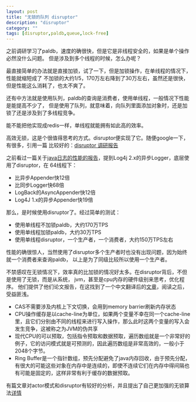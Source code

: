 ```yaml
---
layout: post
title: "无锁的队列 disruptor"
description: "disruptor"
category: ""
tags: [disruptor,paldb,queue,lock-free]
---
```


   之前调研学习了paldb，速度的确很快，但是它是非线程安全的，如果是单个操作必然没什么问题。
但是涉及到多个线程的时候，怎么办呢？

   最直接简单的办法就是直接加锁，试了一下，但是加锁操作，在单线程的情况下，性能就缩短成了
不加锁的大约1/5，170万左右降到了30万左右，虽然还是很快，但是性能这么消耗了，也太不爽了。

   还有中方法就是使用队列，paldb的查询是消费者，使用单线程，一般情况下性能是能提高不少了，
但是使用了队列，就意味着，向队列里面添加对象时，还是加锁了还是涉及到了多线程竞争。

能不能把他实现成redis一样，单线程就能拥有如此高的效率。
	
   高效无锁，这是个很值得思考的方式。disruptor便实现了它。随便google一下，有很多，引用一篇
比较好的：[disruptor 调研报告](http://www.cnblogs.com/killmyday/archive/2012/12/02/2798218.html)
 
之前看过一篇关于[java日志的性能的报告](http://www.infoq.com/cn/articles/things-of-java-log-performance)，提到Log4j 2.x的异步Logger，底层使用了disruptor，在
64线程下：

* 	比异步Appender快12倍
*	比同步Logger快68倍
*	LogBack的AsyncAppender快12倍
*	Log4J 1.x的异步Appender快19倍

那么，是时候使用disruptor了。经过简单的测试：

*	使用单线程不加锁paldb，大约170万TPS
* 使用单线程加锁paldb，大约30万TPS
* 使用单线程disruptor，一个生产者，一个消费者，大约150万TPS左右

性能的确很惊人，当然使用了disruptor多个生产者时也没有出现问题，因为始终就一个消费者来查询paldb，
以上是为了同级比较所以使用一个生产者。

不禁感叹在无锁情况下，效率真的比加锁的情况好太多。在disruptor背后，不但是使用了无锁，而是从系统，
jvm，甚至是cpu内存的硬件级别来思考，优化程序。
他们提供了他们论文报告，在这找到了一个中文翻译后的[文章](http://outofmemoryerror.github.io/2015/07/14/concurrent-disruptor)，阅读之后，受益匪浅。


-	CAS不需要涉及内核上下文切换，会用到memory barrier刷新内存状态
-	CPU操作缓存是以cache-line为单位，如果两个变量不幸在同一个cache-line里，且它们分别由不同的线程来进行写入操作，那么此时这两个变量的写入会发生竞争，这被称之为JVM的伪共享
- 现代CPU的可以预取，包括指令预取和数据预取，遍历数组就是一个非常好的例子，它的访问模式就是可预测的，因此遍历数组是非常高效的，一般小于2048个字节。
-	Ring Buffer是一个指针数组，预先分配避免了java内存回收，由于预先分配，有很大的可能这些对象在内存中是连续的，即使不连续它们在内存中得间隔也有可能是固定的，这样非常有利于缓存的数据预取。


有篇文章对actor模式和disruptor有较好的分析，并且提出了自己更加强的无锁算法[详情](http://www.infoq.com/cn/articles/High-Performance-Java-Inter-Thread-Communications)


